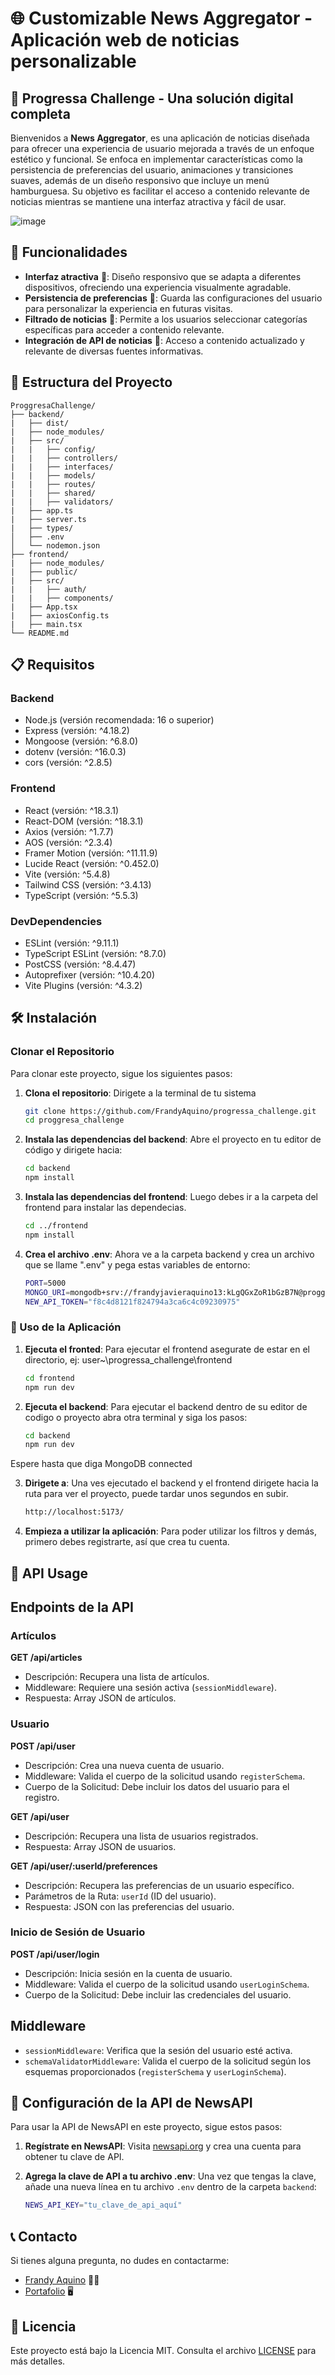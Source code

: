 # 🌐 Customizable News Aggregator - Aplicación web de noticias personalizable

## 🧠 Progressa Challenge - Una solución digital completa

Bienvenidos a **News Aggregator**, es una aplicación de noticias diseñada para ofrecer una experiencia de usuario mejorada a través de un enfoque estético y funcional. Se enfoca en implementar características como la persistencia de preferencias del usuario, animaciones y transiciones suaves, además de un diseño responsivo que incluye un menú hamburguesa. Su objetivo es facilitar el acceso a contenido relevante de noticias mientras se mantiene una interfaz atractiva y fácil de usar.

![image](https://github.com/user-attachments/assets/3a4031af-a4f0-4292-9ea8-fd1ed15ee7ce)

## 🚀 Funcionalidades

- **Interfaz atractiva** 🎨: Diseño responsivo que se adapta a diferentes dispositivos, ofreciendo una experiencia visualmente agradable.
- **Persistencia de preferencias** 💾: Guarda las configuraciones del usuario para personalizar la experiencia en futuras visitas.
- **Filtrado de noticias** 📱: Permite a los usuarios seleccionar categorías específicas para acceder a contenido relevante.
- **Integración de API de noticias** 📰: Acceso a contenido actualizado y relevante de diversas fuentes informativas.

## 📁 Estructura del Proyecto

```plaintext
ProggresaChallenge/
├── backend/
|   ├── dist/
|   ├── node_modules/
|   ├── src/
|   |   ├── config/
|   |   ├── controllers/
|   |   ├── interfaces/
|   |   ├── models/
|   |   ├── routes/
|   |   ├── shared/
|   |   ├── validators/
|   ├── app.ts
|   ├── server.ts
|   ├── types/
│   ├── .env
│   └── nodemon.json
├── frontend/
|   ├── node_modules/
|   ├── public/
|   ├── src/
|   |   ├── auth/
|   |   ├── components/
|   ├── App.tsx
|   ├── axiosConfig.ts
|   ├── main.tsx
└── README.md
```

## 📋 Requisitos

### Backend

- Node.js (versión recomendada: 16 o superior)
- Express (versión: ^4.18.2)
- Mongoose (versión: ^6.8.0)
- dotenv (versión: ^16.0.3)
- cors (versión: ^2.8.5)

### Frontend

- React (versión: ^18.3.1)
- React-DOM (versión: ^18.3.1)
- Axios (versión: ^1.7.7)
- AOS (versión: ^2.3.4)
- Framer Motion (versión: ^11.11.9)
- Lucide React (versión: ^0.452.0)
- Vite (versión: ^5.4.8)
- Tailwind CSS (versión: ^3.4.13)
- TypeScript (versión: ^5.5.3)

### DevDependencies

- ESLint (versión: ^9.11.1)
- TypeScript ESLint (versión: ^8.7.0)
- PostCSS (versión: ^8.4.47)
- Autoprefixer (versión: ^10.4.20)
- Vite Plugins (versión: ^4.3.2)

## 🛠️ Instalación

### Clonar el Repositorio

Para clonar este proyecto, sigue los siguientes pasos:

1. **Clona el repositorio**: Dirigete a la terminal de tu sistema

   ```sh
   git clone https://github.com/FrandyAquino/progressa_challenge.git
   cd proggresa_challenge
   ```

2. **Instala las dependencias del backend**: Abre el proyecto en tu editor de código y dirigete hacia:

   ```sh
   cd backend
   npm install
   ```

3. **Instala las dependencias del frontend**: Luego debes ir a la carpeta del frontend para instalar las dependecias.

   ```sh
   cd ../frontend
   npm install
   ```

4. **Crea el archivo .env**: Ahora ve a la carpeta backend y crea un archivo que se llame ".env" y pega estas variables de entorno:
   ```sh
   PORT=5000
   MONGO_URI=mongodb+srv://frandyjavieraquino13:kLgQGxZoR1bGzB7N@proggresa.pfpvc.mongodb.net/proggresa?retryWrites=true&w=majority&appName=proggresa
   NEW_API_TOKEN="f8c4d8121f824794a3ca6c4c09230975"
   ```

### 🎥 Uso de la Aplicación

1. **Ejecuta el fronted**: Para ejecutar el frontend asegurate de estar en el directorio, ej: user~\progressa_challenge\frontend 

   ```sh
   cd frontend
   npm run dev
   ```


2. **Ejecuta el backend**: Para ejecutar el backend dentro de su editor de codigo o proyecto abra otra terminal y siga los pasos:

   ```sh
   cd backend
   npm run dev
   ```

Espere hasta que diga MongoDB connected

3. **Dirigete a**: Una ves ejecutado el backend y el frontend dirigete hacia la ruta para ver el proyecto, puede tardar unos segundos en subir.

   ```sh
   http://localhost:5173/
   ```

4. **Empieza a utilizar la aplicación**: Para poder utilizar los filtros y demás, primero debes registrarte, así que crea tu cuenta.

## 🧾 API Usage

## Endpoints de la API

### Artículos

**GET /api/articles**

- Descripción: Recupera una lista de artículos.
- Middleware: Requiere una sesión activa (`sessionMiddleware`).
- Respuesta: Array JSON de artículos.

### Usuario

**POST /api/user**

- Descripción: Crea una nueva cuenta de usuario.
- Middleware: Valida el cuerpo de la solicitud usando `registerSchema`.
- Cuerpo de la Solicitud: Debe incluir los datos del usuario para el registro.

**GET /api/user**

- Descripción: Recupera una lista de usuarios registrados.
- Respuesta: Array JSON de usuarios.

**GET /api/user/:userId/preferences**

- Descripción: Recupera las preferencias de un usuario específico.
- Parámetros de la Ruta: `userId` (ID del usuario).
- Respuesta: JSON con las preferencias del usuario.

### Inicio de Sesión de Usuario

**POST /api/user/login**

- Descripción: Inicia sesión en la cuenta de usuario.
- Middleware: Valida el cuerpo de la solicitud usando `userLoginSchema`.
- Cuerpo de la Solicitud: Debe incluir las credenciales del usuario.

## Middleware

- `sessionMiddleware`: Verifica que la sesión del usuario esté activa.
- `schemaValidatorMiddleware`: Valida el cuerpo de la solicitud según los esquemas proporcionados (`registerSchema` y `userLoginSchema`).

## 🔧 Configuración de la API de NewsAPI

Para usar la API de NewsAPI en este proyecto, sigue estos pasos:

1. **Regístrate en NewsAPI**: Visita [newsapi.org](https://newsapi.org/) y crea una cuenta para obtener tu clave de API.

2. **Agrega la clave de API a tu archivo .env**: Una vez que tengas la clave, añade una nueva línea en tu archivo `.env` dentro de la carpeta `backend`:
   ```sh
   NEWS_API_KEY="tu_clave_de_api_aquí"


## 📞 Contacto

Si tienes alguna pregunta, no dudes en contactarme:

- [Frandy Aquino](https://github.com/FrandyAquino) 👨🏽
- [Portafolio](https://frandyaquino.netlify.app/) 🖥️

## 📜 Licencia

Este proyecto está bajo la Licencia MIT. Consulta el archivo [LICENSE](LICENSE) para más detalles.

